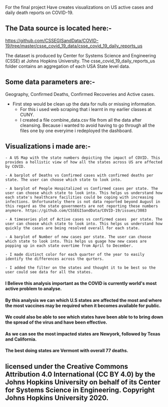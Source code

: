 For the final project Have creates visualizations on US active cases and daily death reports on COVID-19.

## The Data source is located here:- 
https://github.com/CSSEGISandData/COVID-19/tree/master/csse_covid_19_data/csse_covid_19_daily_reports_us

The dataset is produced by  Center for Systems Science and Engineering (CSSE) at Johns Hopkins University.
The csse_covid_19_daily_reports_us folder contains an aggregation of each USA State level data.

## Some data parameters are:-

Geography, Confirmed Deaths, Confirmed Recoveries and Active cases.

- First step would be clean up the data for nulls or missing information.
    - For this i used web scraping that i learnt in my earlier classes at CUNY.
    - I created a file combine_data.csv file from all the data after cleansing. Because i wanted to avoid having to go through all the files one by one everyime i redeployed the dashboard.

## Visualizations i made are:-
    - A US Map with the state numbers depicting the impact of COVID. This provides a hollistic view of how all the states across US are affected by COVID.

    - A barplot of Deaths vs Confirmed cases with confirmed deaths per state. The user can choose which state to look into.

    - A barplot of People Hospitalized vs Confirmed cases per state. The user can choose which state to look into. This helps us understand how each state's healthcare facilities could be coping with increasing infections. Unfortunately there is not data reported beyond August in this regard as the state governments are not reporting these numbers anymore. https://github.com/CSSEGISandData/COVID-19/issues/3083

    - A timeseries plot of Active cases vs confirmed cases  per state. The user can choose which state to look into. This helps us understand how quickly the cases are being resolved overall for each state.

    - A barplot of Number of new cases per state. The user can choose which state to look into. This helps us guage how new cases are popping up in each state overtime from April to December.

    - I made distinct color for each quarter of the year to easily identify the differences across the qurters.

    - I added the filter on the states and thought it to be best so the user could see data for all the states.



#### I Believe this analysis important as the COVID is currently world's most active problem to analyse.
#### By this analysis we can which U.S states are affected the most and where the most vaccines may be required when it becomes available for public.
#### We could also be able to see which states have been able to to bring down the spread of the virus and have been effective.
#### As we can see the most impacted states are Newyork, followed by Texas and California.
#### The best doing states are Vermont with overall 77 deaths.

## licensed under the Creative Commons Attribution 4.0 International (CC BY 4.0) by the Johns Hopkins University on behalf of its Center for Systems Science in Engineering. Copyright Johns Hopkins University 2020.